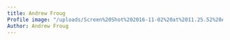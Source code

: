 ```yaml
---
title: Andrew Froug
Profile image: "/uploads/Screen%20Shot%202016-11-02%20at%2011.25.52%20AM-865eae.png"
Author: Andrew Froug
---
```


